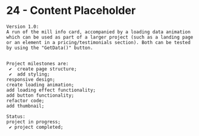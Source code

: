 # 24 - Content Placeholder

    Version 1.0:
    A run of the mill info card, accompanied by a loading data animation which can be used as part of a larger project (such as a landing page or an element in a pricing/testimonials section). Both can be tested by using the "GetData()" button.


    Project milestones are:
     ✔  create page structure;
     ✔  add styling;
    responsive design;
    create loading animation;
    add loading effect functionality;
    add button functionality;
    refactor code;
    add thumbnail;

    Status:
    project in progress;
     ✔ project completed;
